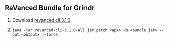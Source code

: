## ReVanced Bundle for Grindr

1. Download [revanced cli  3.1.0](https://github.com/ReVanced/revanced-cli/releases?page=2)

2. ```java -jar revanced-cli-3.1.0-all.jar patch <apk> -b <bundle.jar> --out <output> --force```
